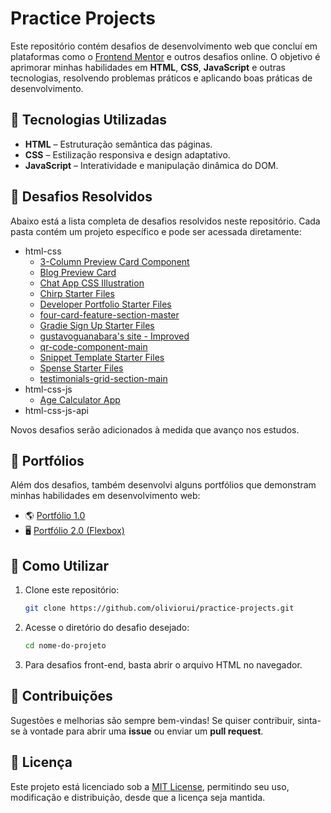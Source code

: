 # Practice Projects

Este repositório contém desafios de desenvolvimento web que concluí em plataformas como o [Frontend Mentor](https://www.frontendmentor.io/) e outros desafios online. O objetivo é aprimorar minhas habilidades em **HTML**, **CSS**, **JavaScript** e outras tecnologias, resolvendo problemas práticos e aplicando boas práticas de desenvolvimento.  

## 🚀 Tecnologias Utilizadas  

- **HTML** – Estruturação semântica das páginas.  
- **CSS** – Estilização responsiva e design adaptativo.  
- **JavaScript** – Interatividade e manipulação dinâmica do DOM.  

## 📂 Desafios Resolvidos  

Abaixo está a lista completa de desafios resolvidos neste repositório. Cada pasta contém um projeto específico e pode ser acessada diretamente:  

- html-css
   - [3-Column Preview Card Component](html-css/3-column-preview-card-component/index.html)
   - [Blog Preview Card](html-css/blog-preview-card/index.html)
   - [Chat App CSS Illustration](html-css/chat-app-css-illustration/index.html)
   - [Chirp Starter Files](html-css/Chirp%20Starter%20Files/index.html)
   - [Developer Portfolio Starter Files](html-css/Developer%20Portfolio%20Starter%20Files/index.html)
   - [four-card-feature-section-master](html-css/four-card-feature-section-master/index.html)
   - [Gradie Sign Up Starter Files](html-css/Gradie%20Sign%20Up%20Starter%20Files/index.html)
   - [gustavoguanabara's site - Improved](html-css/gustavoguanabara.github.io%20-%20Improved/index.html)
   - [qr-code-component-main](html-css/qr-code-component-main/index.html)
   - [Snippet Template Starter Files](html-css/Snippet%20Template%20Starter%20Files/index.html)
   - [Spense Starter Files](html-css/Spense%20Starter%20Files/index.html)
   - [testimonials-grid-section-main](html-css/testimonials-grid-section-main/index.html)
- html-css-js
   - [Age Calculator App](html-css-js/age-calculator-app-main/index.html)
- html-css-js-api

Novos desafios serão adicionados à medida que avanço nos estudos. 

## 💼 Portfólios  

Além dos desafios, também desenvolvi alguns portfólios que demonstram minhas habilidades em desenvolvimento web:  

- 🌎 [Portfólio 1.0](portfolios/portfolio%201.0/index.html)
- 🖥️ [Portfólio 2.0 (Flexbox)](portfolios/portfolio%202.0%20(Flexbox)/home.html)

## 📌 Como Utilizar  

1. Clone este repositório:  
   ```bash
   git clone https://github.com/oliviorui/practice-projects.git
   ```  
2. Acesse o diretório do desafio desejado:  
   ```bash
   cd nome-do-projeto
   ```  
3. Para desafios front-end, basta abrir o arquivo HTML no navegador.  

## 🤝 Contribuições  

Sugestões e melhorias são sempre bem-vindas! Se quiser contribuir, sinta-se à vontade para abrir uma **issue** ou enviar um **pull request**.  

## 📜 Licença  

Este projeto está licenciado sob a [MIT License](LICENSE), permitindo seu uso, modificação e distribuição, desde que a licença seja mantida.